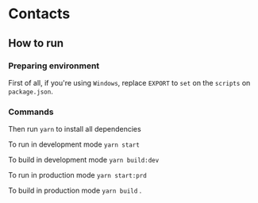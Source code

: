 # Contacts

## How to run

### Preparing environment

First of all, if you're using `Windows`, replace `EXPORT` to `set` on the `scripts` on `package.json`.

### Commands

Then run `yarn` to install all dependencies

To run in development mode `yarn start`

To build in development mode `yarn build:dev`

To run in production mode `yarn start:prd`

To build in production mode `yarn build`
.
